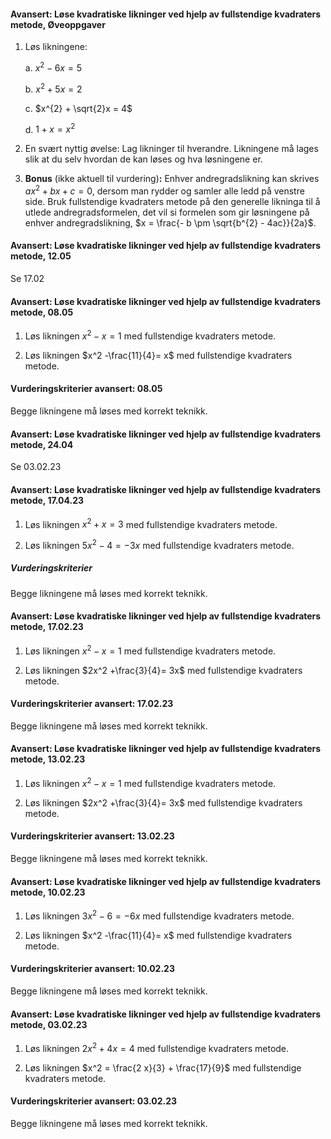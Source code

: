 #### Avansert: Løse kvadratiske likninger ved hjelp av fullstendige kvadraters metode,  Øveoppgaver

1. Løs likningene:

    a.  $x^{2} - 6x = 5$

    b.  $x^{2} + 5x = 2$

    c.  $x^{2} + \sqrt{2}x = 4$

    d.  $1 + x = x^{2}$

2. En svært nyttig øvelse: Lag likninger til hverandre. Likningene må
    lages slik at du selv hvordan de kan løses og hva løsningene er.

3. **Bonus** (ikke aktuell til vurdering)**:** Enhver andregradslikning
    kan skrives $ax^{2} + bx + c = 0$, dersom man rydder og samler alle
    ledd på venstre side. Bruk fullstendige kvadraters metode på den
    generelle likninga til å utlede andregradsformelen, det vil si
    formelen som gir løsningene på enhver andregradslikning,
    $x = \frac{- b \pm \sqrt{b^{2} - 4ac}}{2a}$.


#### Avansert: Løse kvadratiske likninger ved hjelp av fullstendige kvadraters metode,  12.05

Se 17.02

#### Avansert: Løse kvadratiske likninger ved hjelp av fullstendige kvadraters metode,  08.05

1. Løs likningen $x^2 - x = 1$ med fullstendige kvadraters metode.

2. Løs likningen $x^2  -\frac{11}{4}= x$ med fullstendige kvadraters metode.

#### Vurderingskriterier avansert:  08.05

Begge likningene må løses med korrekt teknikk.

#### Avansert: Løse kvadratiske likninger ved hjelp av fullstendige kvadraters metode,  24.04

Se 03.02.23

#### Avansert: Løse kvadratiske likninger ved hjelp av fullstendige kvadraters metode,  17.04.23

1. Løs likningen $x^2 + x = 3$ med fullstendige kvadraters metode.

2. Løs likningen $5x^2  - 4 = -3x$ med fullstendige kvadraters metode.

##### Vurderingskriterier

Begge likningene må løses med korrekt teknikk.

#### Avansert: Løse kvadratiske likninger ved hjelp av fullstendige kvadraters metode,  17.02.23

1. Løs likningen $x^2 - x = 1$ med fullstendige kvadraters metode.

2. Løs likningen $2x^2  +\frac{3}{4}= 3x$ med fullstendige kvadraters metode.

#### Vurderingskriterier avansert:  17.02.23

Begge likningene må løses med korrekt teknikk.

#### Avansert: Løse kvadratiske likninger ved hjelp av fullstendige kvadraters metode,  13.02.23

1. Løs likningen $x^2 - x = 1$ med fullstendige kvadraters metode.

2. Løs likningen $2x^2  +\frac{3}{4}= 3x$ med fullstendige kvadraters metode.

#### Vurderingskriterier avansert:  13.02.23

Begge likningene må løses med korrekt teknikk.

#### Avansert: Løse kvadratiske likninger ved hjelp av fullstendige kvadraters metode,  10.02.23

1. Løs likningen $3x^2 - 6 = -6x$ med fullstendige kvadraters metode.

2. Løs likningen $x^2  -\frac{11}{4}= x$ med fullstendige kvadraters metode.

#### Vurderingskriterier avansert:  10.02.23

Begge likningene må løses med korrekt teknikk.

#### Avansert: Løse kvadratiske likninger ved hjelp av fullstendige kvadraters metode,  03.02.23

1. Løs likningen $2x^2 + 4x = 4$ med fullstendige kvadraters metode.

2. Løs likningen $x^2  = \frac{2 x}{3} + \frac{17}{9}$ med fullstendige kvadraters metode.

#### Vurderingskriterier avansert:  03.02.23

Begge likningene må løses med korrekt teknikk.

